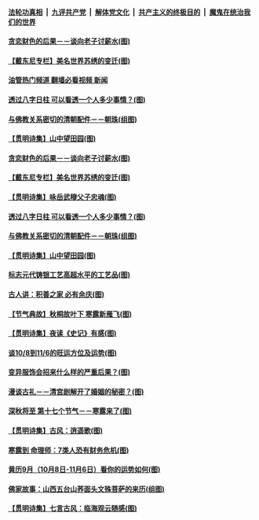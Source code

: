 ####  [法轮功真相](../../../../basic/blob/master/README.md?t=10101801) &nbsp;|&nbsp; [九评共产党](../../../../9ping.md/blob/master/README.md?t=10101801) &nbsp;|&nbsp; [解体党文化](../../../../jtdwh.md/blob/master/README.md?t=10101801)  &nbsp;|&nbsp; [共产主义的终极目的](../../../../gczydzjmd.md/blob/master/README.md?t=10101801) &nbsp;|&nbsp; [魔鬼在统治我们的世界](../../../../mgztzwmdsj.md/blob/master/README.md?t=10101801) 

#### [贪恋财色的后果－－谈向老子讨薪水(图)](../pages/p7/1018527.md?t=10101801) 

#### [【戴东尼专栏】美名世界苏绣的变迁(图)](../pages/p7/1012796.md?t=10101801) 

#### [油管热门频道 翻墙必看视频 新闻](http://209.250.226.216:81/youtube.html?10101801)


#### [透过八字日柱 可以看透一个人多少事情？(图)](../pages/p7/1018057.md?t=10101801) 

#### [与佛教关系密切的清朝配件－－朝珠(组图)](../pages/p7/1016728.md?t=10101801) 

#### [【贯明诗集】山中望田园(图)](../pages/p7/1018558.md?t=10101801) 

#### [贪恋财色的后果－－谈向老子讨薪水(图)](../pages/p7/1018527.md?t=10101801) 

#### [【戴东尼专栏】美名世界苏绣的变迁(图)](../pages/p7/1012796.md?t=10101801) 

#### [【贯明诗集】咏岳武穆父子忠魂(图)](../pages/p7/1018447.md?t=10101801) 


#### [透过八字日柱 可以看透一个人多少事情？(图)](../pages/p7/1018057.md?t=10101801) 

#### [与佛教关系密切的清朝配件－－朝珠(组图)](../pages/p7/1016728.md?t=10101801) 

#### [【贯明诗集】山中望田园(图)](../pages/p7/1018558.md?t=10101801) 

#### [标志元代铸银工艺高超水平的工艺品(图)](../pages/p7/1018178.md?t=10101801) 

#### [古人讲：积善之家 必有余庆(图)](../pages/p7/1018214.md?t=10101801) 

#### [【节气典故】秋桐故叶下 寒露新雁飞(图)](../pages/p7/1017794.md?t=10101801) 

#### [【贯明诗集】夜读《史记》有感(图)](../pages/p7/1018556.md?t=10101801) 

#### [谈10/8到11/6的旺运方位及运势(图)](../pages/p7/1018435.md?t=10101801) 

#### [变异服饰会招来什么样的严重后果？(图)](../pages/p7/985791.md?t=10101801) 

#### [漫谈古礼－－清宫剧解开了婚姻的秘密？(图)](../pages/p7/1018302.md?t=10101801) 

#### [深秋将至 第十七个节气－－寒露来了(图)](../pages/p7/1018286.md?t=10101801) 

#### [【贯明诗集】古风：逍遥歌(图)](../pages/p7/1018280.md?t=10101801) 

#### [寒露到 命理师：7类人恐有财务危机(图)](../pages/p7/1018360.md?t=10101801) 

#### [黄历9月（10月8日-11月6日）看你的运势如何(图)](../pages/p7/1018130.md?t=10101801) 

#### [佛家故事：山西五台山荞面头文殊菩萨的来历(组图)](../pages/p7/1018114.md?t=10101801) 

#### [【贯明诗集】七言古风：临海观云随感(图)](../pages/p7/1018276.md?t=10101801) 

<img src='http://gfw-breaker.win/goodnews/indexes/p7.md' width='0px' height='0px'/>
